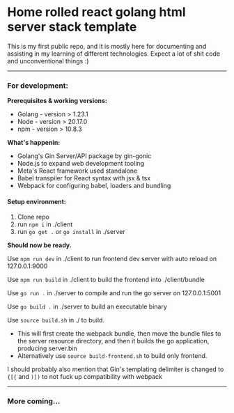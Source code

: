 # Home rolled react golang html server stack template
This is my first public repo, and it is mostly here for documenting and assisting in my learning of different technologies. Expect a lot of shit code and unconventional things :)

---
### For development:

**Prerequisites & working versions:**
*   Golang - version > 1.23.1
*   Node   - version > 20.17.0
*   npm    - version > 10.8.3

**What's happenin:**
*  Golang's Gin Server/API package by gin-gonic
*  Node.js to expand web development tooling
*  Meta's React framework used standalone
*  Babel transpiler for React syntax with jsx & tsx
*  Webpack for configuring babel, loaders and bundling

#### Setup environment:
1.  Clone repo
2.  run `npm i` in ./client
3.  run `go get .` or `go install` in ./server

**Should now be ready.**

Use `npm run dev` in ./client to run frontend dev server with auto reload on 127.0.0.1:9000

Use `npm run build` in ./client to build the frontend into ./client/bundle

Use `go run .` in ./server to compile and run the go server on 127.0.0.1:5001

Use `go build .` in ./server to build an executable binary

Use `source build.sh` in ./ to build.
- This will first create the webpack bundle, then move the bundle files to the server resource directory, and then it builds the go application, producing server.bin
- Alternatively use `source build-frontend.sh` to build only frontend.

I should probably also mention that Gin's templating delimiter is changed to `{[{` and `)])` to not fuck up compatibility with webpack 
  
---
### More coming...
